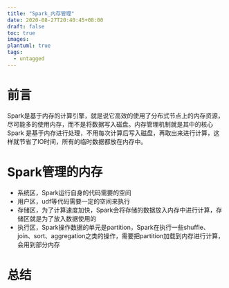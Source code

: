 ```yaml
---
title: "Spark_内存管理"
date: 2020-08-27T20:40:45+08:00
draft: false
toc: true
images:
plantuml: true
tags:
  - untagged
---
```


# 前言

Spark是基于内存的计算引擎，就是说它高效的使用了分布式节点上的内存资源，尽可能多的使用内存，而不是将数据写入磁盘。内存管理机制就是其中的核心Spark 是基于内存进行处理，不用每次计算后写入磁盘，再取出来进行计算，这样就节省了IO时间，所有的临时数据都放在内存中。

# Spark管理的内存

- 系统区，Spark运行自身的代码需要的空间
- 用户区，udf等代码需要一定的空间来执行
- 存储区，为了计算速度加快，Spark会将存储的数据放入内存中进行计算，存储区就是为了放入数据使用的
- 执行区，Spark操作数据的单元是partition，Spark在执行一些shuffle、join、sort、aggregation之类的操作，需要把partition加载到内存进行计算，会用到部分内存


# 总结
